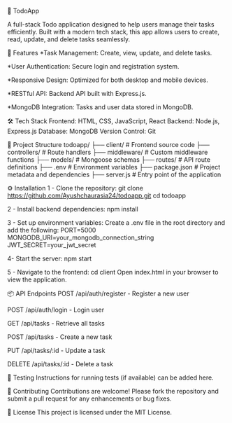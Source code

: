 📝 TodoApp

A full-stack Todo application designed to help users manage their tasks efficiently. Built with a modern tech stack, this app allows users to create, read, update, and delete tasks seamlessly.

🚀 Features
*Task Management: Create, view, update, and delete tasks.

*User Authentication: Secure login and registration system.

*Responsive Design: Optimized for both desktop and mobile devices.

*RESTful API: Backend API built with Express.js.

*MongoDB Integration: Tasks and user data stored in MongoDB.

🛠️ Tech Stack
Frontend: HTML, CSS, JavaScript, React
Backend: Node.js, Express.js
Database: MongoDB
Version Control: Git

📁 Project Structure
todoapp/
├── client/             # Frontend source code
├── controllers/        # Route handlers
├── middleware/         # Custom middleware functions
├── models/             # Mongoose schemas
├── routes/             # API route definitions
├── .env                # Environment variables
├── package.json        # Project metadata and dependencies
├── server.js           # Entry point of the application

⚙️ Installation
1 - Clone the repository:
git clone https://github.com/Ayushchaurasia24/todoapp.git
cd todoapp

2 - Install backend dependencies:
npm install

3 - Set up environment variables:
Create a .env file in the root directory and add the following:
PORT=5000
MONGODB_URI=your_mongodb_connection_string
JWT_SECRET=your_jwt_secret

4- Start the server:
npm start

5 - Navigate to the frontend:
cd client
Open index.html in your browser to view the application.

📦 API Endpoints
POST /api/auth/register - Register a new user

POST /api/auth/login - Login user

GET /api/tasks - Retrieve all tasks

POST /api/tasks - Create a new task

PUT /api/tasks/:id - Update a task

DELETE /api/tasks/:id - Delete a task

🧪 Testing
Instructions for running tests (if available) can be added here.

🤝 Contributing
Contributions are welcome! Please fork the repository and submit a pull request for any enhancements or bug fixes.

📄 License
This project is licensed under the MIT License.
